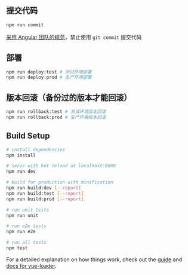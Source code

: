 ## 提交代码
```sh
npm run commit
```
[采用 Angular 团队的规范](https://github.com/angular/angular.js/blob/master/DEVELOPERS.md#-git-commit-guidelines)，禁止使用 `git commit` 提交代码


## 部署
```sh
npm run deploy:test # 测试环境部署
npm run deploy:prod # 生产环境部署
```

## 版本回滚（备份过的版本才能回滚）
```sh
npm run rollback:test # 测试环境版本回滚
npm run rollback:prod # 生产环境版本回滚
```

## Build Setup

``` bash
# install dependencies
npm install

# serve with hot reload at localhost:8080
npm run dev

# build for production with minification
npm run build:dev [--report]
npm run build:test [--report]
npm run build:prod [--report]

# run unit tests
npm run unit

# run e2e tests
npm run e2e

# run all tests
npm test
```

For a detailed explanation on how things work, check out the [guide](http://vuejs-templates.github.io/webpack/) and [docs for vue-loader](http://vuejs.github.io/vue-loader).
